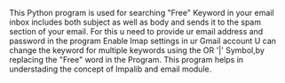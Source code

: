 This Python program is used for searching "Free" Keyword in your email inbox includes both subject as well as body and sends it to the spam section of your email.
For this u need to provide ur email address and password in the program
Enable Imap settings in ur Gmail account
U can change the keyword for multiple keywords using the OR '|' Symbol,by replacing the "Free" word in the Program.
This program helps in understading the concept of Impalib and email module.
